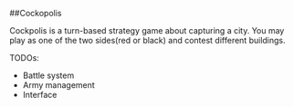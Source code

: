 ##Cockopolis

Cockpolis is a turn-based strategy game about capturing a city. You may play as one of the two sides(red or black) and contest different buildings.

TODOs:
- Battle system
- Army management
- Interface
